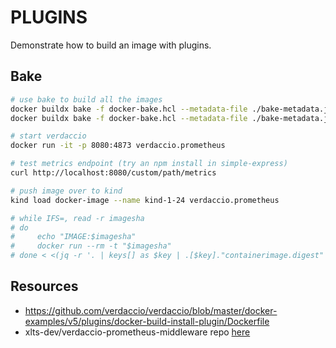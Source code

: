 # PLUGINS

Demonstrate how to build an image with plugins.  

## Bake

```bash
# use bake to build all the images
docker buildx bake -f docker-bake.hcl --metadata-file ./bake-metadata.json  
docker buildx bake -f docker-bake.hcl --metadata-file ./bake-metadata.json --no-cache 

# start verdaccio
docker run -it -p 8080:4873 verdaccio.prometheus 

# test metrics endpoint (try an npm install in simple-express)
curl http://localhost:8080/custom/path/metrics

# push image over to kind 
kind load docker-image --name kind-1-24 verdaccio.prometheus 

# while IFS=, read -r imagesha
# do
#     echo "IMAGE:$imagesha"
#     docker run --rm -t "$imagesha"
# done < <(jq -r '. | keys[] as $key | .[$key]."containerimage.digest"' ./bake-metadata.json)
```

## Resources

* https://github.com/verdaccio/verdaccio/blob/master/docker-examples/v5/plugins/docker-build-install-plugin/Dockerfile
* xlts-dev/verdaccio-prometheus-middleware repo [here](https://github.com/xlts-dev/verdaccio-prometheus-middleware)